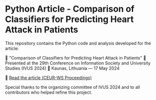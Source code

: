 # Python Article - Comparison of Classifiers for Predicting Heart Attack in Patients

This repository contains the Python code and analysis developed for the article:

📄 "Comparison of Classifiers for Predicting Heart Attack in Patients"
📍 Presented at the 29th Conference on Information Society and University Studies (IVUS 2024)
📆 Kaunas, Lithuania — 17 May 2024

🔗 [Read the article (CEUR-WS Proceedings)](https://ceur-ws.org/Vol-3885/paper38.pdf)

Special thanks to the organizing committee of IVUS 2024 and to all contributors who helped refine this project.
